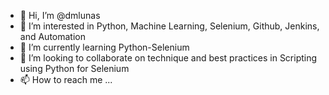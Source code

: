 - 👋 Hi, I’m @dmlunas
- 👀 I’m interested in Python, Machine Learning, Selenium, Github, Jenkins, and Automation
- 🌱 I’m currently learning Python-Selenium
- 💞️ I’m looking to collaborate on technique and best practices in Scripting using Python for Selenium
- 📫 How to reach me ...

<!---
dmlunas/dmlunas is a ✨ special ✨ repository because its `README.md` (this file) appears on your GitHub profile.
You can click the Preview link to take a look at your changes.
--->
